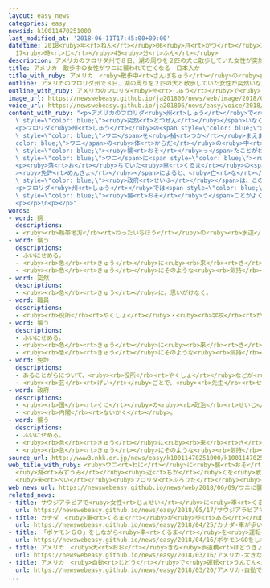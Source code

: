 ```yaml
---
layout: easy_news
categories: easy
newsid: k10011470251000
last_modified_at: '2018-06-11T17:45:00+09:00'
datetime: 2018<ruby>年<rt>ねん</rt></ruby>06<ruby>月<rt>がつ</rt></ruby>11<ruby>日<rt>にち</rt></ruby>
  17<ruby>時<rt>じ</rt></ruby>45<ruby>分<rt>ふん</rt></ruby>
description: アメリカのフロリダ州で８日、湖の周りを２匹の犬と散歩していた女性が突然いなくなったという連絡が警察にありました。
title: アメリカ　散歩中の女性がワニに襲われて亡くなる　日本人か
title_with_ruby: アメリカ　<ruby>散歩中<rt>さんぽちゅう</rt></ruby>の<ruby>女性<rt>じょせい</rt></ruby>がワニに<ruby>襲<rt>おそ</rt></ruby>われて<ruby>亡<rt>な</rt></ruby>くなる　<ruby>日本人<rt>にっぽんじん</rt></ruby>か
outline: アメリカのフロリダ州で８日、湖の周りを２匹の犬と散歩していた女性が突然いなくなったという連絡が警察にありました。
outline_with_ruby: アメリカのフロリダ<ruby>州<rt>しゅう</rt></ruby>で<ruby>８日<rt>ようか</rt></ruby>、<ruby>湖<rt>みずうみ</rt></ruby>の<ruby>周<rt>まわ</rt></ruby>りを２<ruby>匹<rt>ひき</rt></ruby>の<ruby>犬<rt>いぬ</rt></ruby>と<ruby>散歩<rt>さんぽ</rt></ruby>していた<ruby>女性<rt>じょせい</rt></ruby>が<ruby>突然<rt>とつぜん</rt></ruby>いなくなったという<ruby>連絡<rt>れんらく</rt></ruby>が<ruby>警察<rt>けいさつ</rt></ruby>にありました。
image_url: https://newswebeasy.github.io/ja201806/news/web/image/2018/06/09/K10011470251_1806091215_1806091217_01_03.jpg
voice_url: https://newswebeasy.github.io/ja201806/news/easy/voice/2018/06/11/k10011470251000.mp4
content_with_ruby: "<p>アメリカのフロリダ<ruby>州<rt>しゅう</rt></ruby>で<ruby>８日<rt>ようか</rt></ruby>、<ruby>湖<rt>みずうみ</rt></ruby>の<ruby>周<rt>まわ</rt></ruby>りを２<ruby>匹<rt>ひき</rt></ruby>の<ruby>犬<rt>いぬ</rt></ruby>と<ruby>散歩<rt>さんぽ</rt></ruby>していた<ruby>女性<rt>じょせい</rt></ruby>が<span\
  \ style=\"color: blue;\"><ruby>突然<rt>とつぜん</rt></ruby></span>いなくなったという<ruby>連絡<rt>れんらく</rt></ruby>が<ruby>警察<rt>けいさつ</rt></ruby>にありました。</p>\n\
  <p>フロリダ<ruby>州<rt>しゅう</rt></ruby>の<span style=\"color: blue;\"><ruby>職員<rt>しょくいん</rt></ruby></span>は<ruby>湖<rt>みずうみ</rt></ruby>をさがして、４ｍぐらいの<span\
  \ style=\"color: blue;\">ワニ</span>を<ruby>捕<rt>つか</rt></ruby>まえました。そして、<span style=\"\
  color: blue;\">ワニ</span>の<ruby>体<rt>からだ</rt></ruby>の<ruby>中<rt>なか</rt></ruby>を<ruby>見<rt>み</rt></ruby>ると、<ruby>人<rt>ひと</rt></ruby>を<span\
  \ style=\"color: blue;\"><ruby>襲<rt>おそ</rt></ruby>っ</span>たことがわかりました。フロリダ<ruby>州<rt>しゅう</rt></ruby>は、<ruby>女性<rt>じょせい</rt></ruby>は<span\
  \ style=\"color: blue;\">ワニ</span>に<span style=\"color: blue;\"><ruby>襲<rt>おそ</rt></ruby>わ</span>れて<ruby>亡<rt>な</rt></ruby>くなったと<ruby>考<rt>かんが</rt></ruby>えています。</p>\n\
  <p><ruby>落<rt>お</rt></ruby>ちていた<ruby>車<rt>くるま</rt></ruby>の<span style=\"color: blue;\"\
  ><ruby>免許<rt>めんきょ</rt></ruby></span>によると、<ruby>亡<rt>な</rt></ruby>くなったのは<ruby>近<rt>ちか</rt></ruby>くに<ruby>住<rt>す</rt></ruby>んでいる４７<ruby>歳<rt>さい</rt></ruby>の<ruby>女性<rt>じょせい</rt></ruby>のようです。<ruby>日本<rt>にっぽん</rt></ruby>の<span\
  \ style=\"color: blue;\"><ruby>政府<rt>せいふ</rt></ruby></span>は、この<ruby>女性<rt>じょせい</rt></ruby>は<ruby>日本人<rt>にっぽんじん</rt></ruby>かもしれないと<ruby>言<rt>い</rt></ruby>っています。</p>\n\
  <p>フロリダ<ruby>州<rt>しゅう</rt></ruby>では<span style=\"color: blue;\">ワニ</span>が<ruby>人<rt>ひと</rt></ruby>を<span\
  \ style=\"color: blue;\"><ruby>襲<rt>おそ</rt></ruby>う</span>ことがよくあります。<ruby>特<rt>とく</rt></ruby>に５<ruby>月<rt>がつ</rt></ruby>から６<ruby>月<rt>がつ</rt></ruby>は<ruby>危険<rt>きけん</rt></ruby>なため、フロリダ<ruby>州<rt>しゅう</rt></ruby>は<ruby>湖<rt>みずうみ</rt></ruby>に<ruby>行<rt>い</rt></ruby>かないように<ruby>言<rt>い</rt></ruby>っていました。</p>\n\
  <p></p>\n<p></p>"
words:
- word: 鰐
  descriptions:
  - <ruby><rb>熱帯地方</rb><rt>ねったいちほう</rt></ruby>の<ruby><rb>水辺</rb><rt>みずべ</rt></ruby>にすむ、トカゲに<ruby><rb>似</rb><rt>に</rt></ruby>た<ruby><rb>大</rb><rt>おお</rt></ruby>きな<ruby><rb>動物</rb><rt>どうぶつ</rt></ruby>。アリゲーター・クロコダイルなどの<ruby><rb>種類</rb><rt>しゅるい</rt></ruby>がある。<ruby><rb>体</rb><rt>からだ</rt></ruby>はかたいうろこでおおわれ、するどい<ruby><rb>歯</rb><rt>は</rt></ruby>を<ruby><rb>持</rb><rt>も</rt></ruby>つ。
- word: 襲う
  descriptions:
  - ふいにせめる。
  - <ruby><rb>急</rb><rt>きゅう</rt></ruby>に<ruby><rb>来</rb><rt>き</rt></ruby>て<ruby><rb>害</rb><rt>がい</rt></ruby>をあたえる。
  - <ruby><rb>急</rb><rt>きゅう</rt></ruby>にそのような<ruby><rb>気持</rb><rt>きも</rt></ruby>ちになる。
- word: 突然
  descriptions:
  - <ruby><rb>急</rb><rt>きゅう</rt></ruby>に。思いがけなく。
- word: 職員
  descriptions:
  - <ruby><rb>役所</rb><rt>やくしょ</rt></ruby>・<ruby><rb>学校</rb><rt>がっこう</rt></ruby>・<ruby><rb>団体</rb><rt>だんたい</rt></ruby>などに<ruby><rb>勤</rb><rt>つと</rt></ruby>めている<ruby><rb>人</rb><rt>ひと</rt></ruby>。
- word: 襲う
  descriptions:
  - ふいにせめる。
  - <ruby><rb>急</rb><rt>きゅう</rt></ruby>に<ruby><rb>来</rb><rt>き</rt></ruby>て<ruby><rb>害</rb><rt>がい</rt></ruby>をあたえる。
  - <ruby><rb>急</rb><rt>きゅう</rt></ruby>にそのような<ruby><rb>気持</rb><rt>きも</rt></ruby>ちになる。
- word: 免許
  descriptions:
  - あることがらについて、<ruby><rb>役所</rb><rt>やくしょ</rt></ruby>などが<ruby><rb>許</rb><rt>ゆる</rt></ruby>しをあたえること。
  - <ruby><rb>芸</rb><rt>げい</rt></ruby>ごとで、<ruby><rb>先生</rb><rt>せんせい</rt></ruby>が<ruby><rb>弟子</rb><rt>でし</rt></ruby>にあたえる<ruby><rb>資格</rb><rt>しかく</rt></ruby>。
- word: 政府
  descriptions:
  - <ruby><rb>国</rb><rt>くに</rt></ruby>の<ruby><rb>政治</rb><rt>せいじ</rt></ruby>を<ruby><rb>行</rb><rt>おこな</rt></ruby>うところ。
  - <ruby><rb>内閣</rb><rt>ないかく</rt></ruby>。
- word: 襲う
  descriptions:
  - ふいにせめる。
  - <ruby><rb>急</rb><rt>きゅう</rt></ruby>に<ruby><rb>来</rb><rt>き</rt></ruby>て<ruby><rb>害</rb><rt>がい</rt></ruby>をあたえる。
  - <ruby><rb>急</rb><rt>きゅう</rt></ruby>にそのような<ruby><rb>気持</rb><rt>きも</rt></ruby>ちになる。
source_url: http://www3.nhk.or.jp/news/easy/k10011470251000/k10011470251000.html
web_title_with_ruby: <ruby>ワニ<rt>わに</rt></ruby>に<ruby>襲<rt>おそ</rt></ruby>われ<ruby>日本人<rt>にほんじん</rt></ruby><ruby>女性<rt>じょせい</rt></ruby><ruby>死亡<rt>しぼう</rt></ruby>か
  <ruby>湖<rt>みずうみ</rt></ruby><ruby>近<rt>ちか</rt></ruby>くを<ruby>散歩中<rt>さんぽちゅう</rt></ruby>
  <ruby>米<rt>べい</rt></ruby><ruby>フロリダ<rt>ふろりだ</rt></ruby><ruby>州<rt>しゅう</rt></ruby>
web_news_url: https://newswebeasy.github.io/news/web/2018/06/09/ワニに襲われ日本人女性死亡か-湖近くを散歩中-米フロリダ州
related_news:
- title: サウジアラビアで<ruby>女性<rt>じょせい</rt></ruby>に<ruby>車<rt>くるま</rt></ruby>を<ruby>紹介<rt>しょうかい</rt></ruby>するイベント
  url: https://newswebeasy.github.io/news/easy/2018/05/17/サウジアラビアで女性に車を紹介するイベント
- title: カナダ　<ruby>車<rt>くるま</rt></ruby>が<ruby>歩<rt>ある</rt></ruby>いている<ruby>人<rt>ひと</rt></ruby>をはねて１０<ruby>人<rt>にん</rt></ruby>が<ruby>亡<rt>な</rt></ruby>くなる
  url: https://newswebeasy.github.io/news/easy/2018/04/25/カナダ-車が歩いている人をはねて10人が亡くなる
- title: 「ポケモンＧＯ」をしながら<ruby>車<rt>くるま</rt></ruby>を<ruby>運転<rt>うんてん</rt></ruby>して<ruby>事故<rt>じこ</rt></ruby>　<ruby>１人<rt>ひとり</rt></ruby><ruby>亡<rt>な</rt></ruby>くなる
  url: https://newswebeasy.github.io/news/easy/2018/04/16/ポケモンGOをしながら車を運転して事故-1人亡くなる
- title: アメリカ　<ruby>大<rt>おお</rt></ruby>きな<ruby>歩道橋<rt>ほどうきょう</rt></ruby>が<ruby>車<rt>くるま</rt></ruby>に<ruby>落<rt>お</rt></ruby>ちて４<ruby>人<rt>にん</rt></ruby>が<ruby>亡<rt>な</rt></ruby>くなる
  url: https://newswebeasy.github.io/news/easy/2018/03/16/アメリカ-大きな歩道橋が車に落ちて4人が亡くなる
- title: アメリカ　<ruby>自動<rt>じどう</rt></ruby>で<ruby>運転<rt>うんてん</rt></ruby>する<ruby>車<rt>くるま</rt></ruby>の<ruby>事故<rt>じこ</rt></ruby>で<ruby>１人<rt>ひとり</rt></ruby>が<ruby>亡<rt>な</rt></ruby>くなる
  url: https://newswebeasy.github.io/news/easy/2018/03/20/アメリカ-自動で運転する車の事故で1人が亡くなる
...
```

